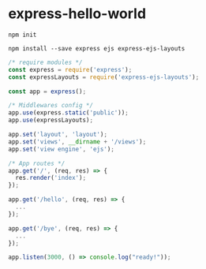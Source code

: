 # express-hello-world

`npm init`

`npm install --save express ejs express-ejs-layouts`

```js
/* require modules */
const express = require('express');
const expressLayouts = require('express-ejs-layouts');

const app = express();

/* Middlewares config */
app.use(express.static('public'));
app.use(expressLayouts);

app.set('layout', 'layout');
app.set('views', __dirname + '/views');
app.set('view engine', 'ejs');

/* App routes */
app.get('/', (req, res) => {
  res.render('index');
});

app.get('/hello', (req, res) => {
  ...
});

app.get('/bye', (req, res) => {
  ...
});

app.listen(3000, () => console.log("ready!"));
```
